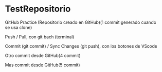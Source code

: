 # TestRepositorio
GitHub Practice (Repositorio creado en GitHub)(1 commit generado cuando se usa clone)

Push / Pull, con git bach (terminal)

Commit (git commit) / Sync Changes (git push), con los botones de VScode

Otro commit desde GitHub(4 commit)

Mas commit desde GitHub(5 commit)
